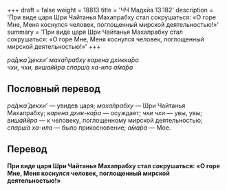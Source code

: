 +++
draft = false
weight = 18813
title = 'ЧЧ Мадхйа 13.182'
description = 'При виде царя Шри Чайтанья Махапрабху стал сокрушаться: «О горе Мне, Меня коснулся человек, поглощенный мирской деятельностью!»'
summary = 'При виде царя Шри Чайтанья Махапрабху стал сокрушаться: «О горе Мне, Меня коснулся человек, поглощенный мирской деятельностью!»'
+++

_ра̄джа̄ декхи’ маха̄прабху карена дхикка̄ра  
чхи, чхи, вишайӣра спарш́а ха-ила а̄ма̄ра_

## Пословный перевод

_ра̄джа̄_ _декхи’_ — увидев царя; _маха̄прабху_ — Шри Чайтанья Махапрабху; _карена_ _дхик_\-_ка̄ра_ — осуждает; _чхи_ _чхи_ — увы, увы; _вишайӣра_ — к человеку, поглощенному мирской деятельностью; _спарш́а_ _ха_\-_ила_ — было прикосновение; _а̄ма̄ра_ — Мое.

## Перевод

**При виде царя Шри Чайтанья Махапрабху стал сокрушаться: «О горе Мне, Меня коснулся человек, поглощенный мирской деятельностью!»**
